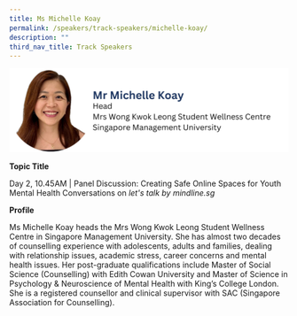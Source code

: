 ```yaml
---
title: Ms Michelle Koay
permalink: /speakers/track-speakers/michelle-koay/
description: ""
third_nav_title: Track Speakers
---
```

<div style="display: flex; flex-wrap: wrap;">
  <div style="flex-basis: 100%; max-width: 100%;">
    <img alt="track speakers 1" src="/images/SpeakersPhoto/michellekoay.png">
  </div>
	</div>

<b>Topic Title</b>

<p id="left">Day 2, 10.45AM | Panel Discussion: Creating Safe Online Spaces for Youth Mental Health Conversations on <i>let's talk by mindline.sg</i> </p>

<b>Profile</b>

Ms Michelle Koay heads the Mrs Wong Kwok Leong Student Wellness Centre in Singapore Management University. She has almost two decades of counselling experience with adolescents, adults and families, dealing with relationship issues, academic stress, career concerns and mental health issues. Her post-graduate qualifications include Master of Social Science (Counselling) with Edith Cowan University and Master of Science in Psychology &amp; Neuroscience of Mental Health with King’s College London. She is a registered counsellor and clinical supervisor with SAC (Singapore Association for Counselling).